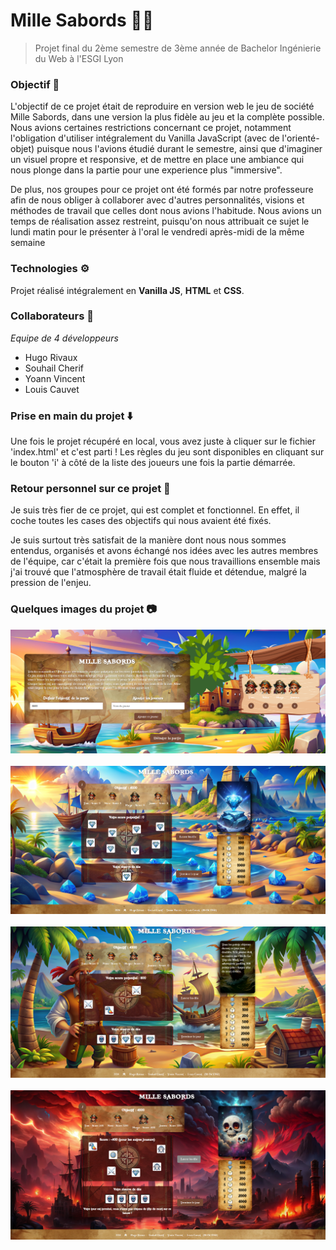 # Mille Sabords 🏴‍☠️

>Projet final du 2ème semestre de 3ème année de Bachelor Ingénierie du Web à l'ESGI Lyon

### Objectif 🎯
L'objectif de ce projet était de reproduire en version web le jeu de société Mille Sabords, dans une version la plus fidèle au jeu et la complète possible.
Nous avions certaines restrictions concernant ce projet, notamment l'obligation d'utiliser intégralement du Vanilla JavaScript (avec de l'orienté-objet) puisque nous l'avions étudié durant le semestre, ainsi que d'imaginer un visuel propre et responsive, et de mettre en place une ambiance qui nous plonge dans la partie pour une experience plus "immersive".

De plus, nos groupes pour ce projet ont été formés par notre professeure afin de nous obliger à collaborer avec d'autres personnalités, visions et méthodes de travail que celles dont nous avions l'habitude.
Nous avions un temps de réalisation assez restreint, puisqu'on nous attribuait ce sujet le lundi matin pour le présenter à l'oral le vendredi après-midi de la même semaine 

### Technologies ⚙️
Projet réalisé intégralement en **Vanilla JS**, **HTML** et **CSS**.

### Collaborateurs 👥
*Equipe de 4 développeurs*
- Hugo Rivaux
- Souhail Cherif
- Yoann Vincent
- Louis Cauvet

### Prise en main du projet ⬇️
Une fois le projet récupéré en local, vous avez juste à cliquer sur le fichier 'index.html' et c'est parti ! Les règles du jeu sont disponibles en cliquant sur le bouton 'i' à côté de la liste des joueurs une fois la partie démarrée.

### Retour personnel sur ce projet 💭
Je suis très fier de ce projet, qui est complet et fonctionnel. En effet, il coche toutes les cases des objectifs qui nous avaient été fixés.

Je suis surtout très satisfait de la manière dont nous nous sommes entendus, organisés et avons échangé nos idées avec les autres membres de l'équipe, car c'était la première fois que nous travaillions ensemble mais j'ai trouvé que l'atmosphère de travail était fluide et détendue, malgré la pression de l'enjeu.

### Quelques images du projet 📷
![Choix des joueurs et du score à atteindre](https://github.com/Louis-Cauvet/Captures-des-projets/blob/main/Mille%20Sabords/capture1.png)
</br></br>
![Plateau de jeu](https://github.com/Louis-Cauvet/Captures-des-projets/blob/main/Mille%20Sabords/capture2.png)
</br></br>
![Partie en cours](https://github.com/Louis-Cauvet/Captures-des-projets/blob/main/Mille%20Sabords/capture3.png)
</br></br>
![Mode Ile de la Tête de Mort](https://github.com/Louis-Cauvet/Captures-des-projets/blob/main/Mille%20Sabords/capture4.png)